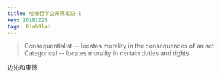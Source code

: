 ```yaml
---
title: 哈佛哲学公开课笔记-1
key: 20181225
tags: BlahBlah
---
```


> Consequentialist -- locates morality in the consequences of an act
Categorical -- locates morality in certain duties and rights

边沁和康德


